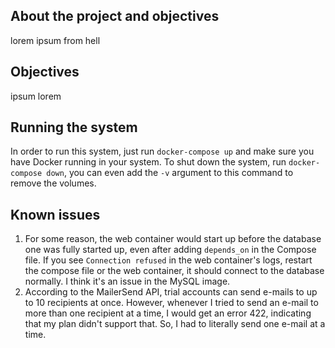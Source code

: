 ## About the project and objectives
lorem ipsum from hell

## Objectives
ipsum lorem

## Running the system
In order to run this system, just run `docker-compose up` and make sure you have Docker running in your system. To shut down the system, run `docker-compose down`, you can even add the `-v` argument to this command to remove the volumes.

## Known issues
1. For some reason, the web container would start up before the database one was fully started up, even after adding `depends_on` in the Compose file. If you see `Connection refused` in the web container's logs, restart the compose file or the web container, it should connect to the database normally. I think it's an issue in the MySQL image.
2. According to the MailerSend API, trial accounts can send e-mails to up to 10 recipients at once. However, whenever I tried to send an e-mail to more than one recipient at a time, I would get an error 422, indicating that my plan didn't support that. So, I had to literally send one e-mail at a time.
